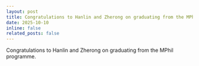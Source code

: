 ```yaml
---
layout: post
title: Congratulations to Hanlin and Zherong on graduating from the MPhil programme.
date: 2025-10-10
inline: false
related_posts: false
---
```


Congratulations to Hanlin and Zherong on graduating from the MPhil programme.
